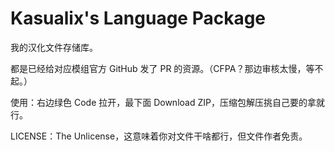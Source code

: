 # Kasualix's Language Package
我的汉化文件存储库。

都是已经给对应模组官方 GitHub 发了 PR 的资源。（CFPA？那边审核太慢，等不起。）

使用：右边绿色 Code 拉开，最下面 Download ZIP，压缩包解压挑自己要的拿就行。

LICENSE：The Unlicense，这意味着你对文件干啥都行，但文件作者免责。
